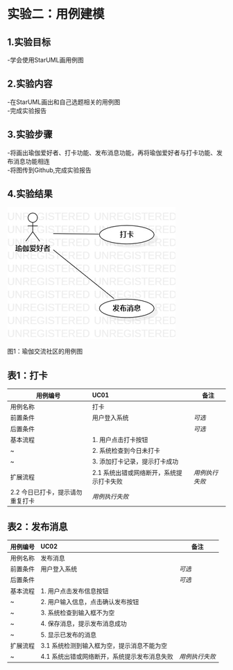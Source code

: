 # 实验二：用例建模

## 1.实验目标

-学会使用StarUML画用例图

## 2.实验内容

-在StarUML画出和自己选题相关的用例图  
-完成实验报告

## 3.实验步骤

-将画出瑜伽爱好者、打卡功能、发布消息功能，再将瑜伽爱好者与打卡功能、发布消息功能相连  
-将图传到Github,完成实验报告

## 4.实验结果

![用例图](./Lab2-UseCaseDiagram.jpg)

图1：瑜伽交流社区的用例图

## 表1：打卡
用例编号  | UC01 | 备注 
-|:-|-  
用例名称  | 打卡  |  
前置条件  | 用户登入系统  | *可选*  
后置条件  |   | *可选*  
基本流程  | 1. 用户点击打卡按钮  |  
~| 2. 系统检查到今日未打卡  |  
~| 3. 添加打卡记录，提示打卡成功  |  
扩展流程  | 2.1 系统出错或网络断开，系统提示打卡失败  | *用例执行失败*  
| 2.2 今日已打卡，提示请勿重复打卡  | *用例执行失败*  

## 表2：发布消息
用例编号  | UC02 | 备注 
-|:-|-  
用例名称  | 发布消息  |  
前置条件  | 用户登入系统  | *可选*  
后置条件  |   | *可选*  
基本流程  | 1. 用户点击发布信息按钮  |  
~| 2. 用户输入信息，点击确认发布按钮  |
~| 3. 系统检查到输入框不为空  |
~| 4. 保存消息，提示发布消息成功  |
~| 5. 显示已发布的消息  |
扩展流程  | 3.1 系统检测到输入框为空，提示消息不能为空  | 
~| 4.1 系统出错或网络断开，系统提示发布消息失败 | *用例执行失败*  
